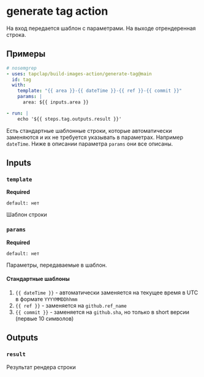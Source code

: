 # generate tag action

На вход передается шаблон с параметрами. На выходе отрендеренная строка. 

## Примеры

```yaml
# nosemgrep
- uses: tapclap/build-images-action/generate-tag@main
  id: tag
  with:
    template: "{{ area }}-{{ dateTime }}-{{ ref }}-{{ commit }}"
    params: |
      area: ${{ inputs.area }}

- run: |
    echo '${{ steps.tag.outputs.result }}'
```

Есть стандартные шаблонные строки, которые автоматически заменяются и их не требуется указывать в параметрах. Например `dateTime`. Ниже в описании параметра `params` они все описаны.

## Inputs

### `template`
**Required** 
```
default: нет
```
Шаблон строки

### `params`
**Required** 
```
default: нет
```
Параметры, передаваемые в шаблон.

#### Стандартные шаблоны
1. `{{ dateTime }}` - автоматически заменяется на текущее время в UTC в формате `YYYYMMDDhhmm`
1. `{{ ref }}` - заменяется на `github.ref_name`
1. `{{ commit }}` - заменяется на `github.sha`, но только в short версии (первые 10 символов)

## Outputs

### `result`
Результат рендера строки
